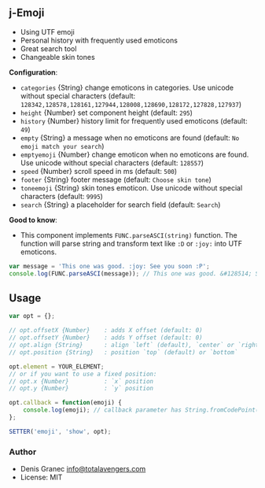 ## j-Emoji

- Using UTF emoji
- Personal history with frequently used emoticons
- Great search tool
- Changeable skin tones

__Configuration__:

- `categories` {String} change emoticons in categories. Use unicode without special characters (default: `128342,128578,128161,127944,128008,128690,128172,127828,127937`)
- `height` {Number} set component height (default: `295`)
- `history` {Number} history limit for frequently used emoticons (default: `49`)
- `empty` {String} a message when no emoticons are found  (default: `No emoji match your search`)
- `emptyemoji` {Number} change emoticon when no emoticons are found. Use unicode without special characters (default: `128557`)
- `speed` {Number} scroll speed in ms (default: `500`)
- `footer` {String} footer message (default: `Choose skin tone`)
- `toneemoji` {String} skin tones emoticon. Use unicode without special characters (default: `9995`)
- `search` {String} a placeholder for search field (default: `Search`)

__Good to know__:

- This component implements `FUNC.parseASCI(string)` function. The function will parse string and transform text like `:D` or `:joy:` into UTF emoticons.

```javascript
var message = 'This one was good. :joy: See you soon :P';
console.log(FUNC.parseASCI(message)); // This one was good. &#128514; See you soon &#128539;
```

## Usage

```javascript
var opt = {};

// opt.offsetX {Number}    : adds X offset (default: 0)
// opt.offsetY {Number}    : adds Y offset (default: 0)
// opt.align {String}      : align `left` (default), `center` or `right`
// opt.position {String}   : position `top` (default) or `bottom`

opt.element = YOUR_ELEMENT;
// or if you want to use a fixed position:
// opt.x {Number}          : `x` position
// opt.y {Number}          : `y` position

opt.callback = function(emoji) {
	console.log(emoji); // callback parameter has String.fromCodePoint() value
};

SETTER('emoji', 'show', opt);
```

### Author

- Denis Granec <info@totalavengers.com>
- License: MIT